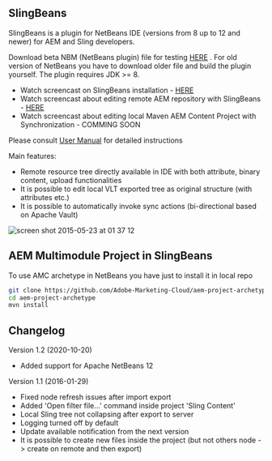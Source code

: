 SlingBeans
----------
SlingBeans is a plugin for NetBeans IDE (versions from 8 up to 12 and newer) for AEM and Sling developers.

Download beta NBM (NetBeans plugin) file for testing [HERE](https://github.com/jkan997/SlingBeans/blob/master/dist/org-jkan997-slingbeans.nbm?raw=true) . For old version of NetBeans you have to download older file and build the plugin yourself. The plugin requires JDK >= 8.

* Watch screencast on SlingBeans installation - [HERE](http://youtu.be/uZPBTn3Ho7E)
* Watch screencast about editing remote AEM repository with SlingBeans - [HERE](https://youtu.be/8X9r-6w2FM4)
* Watch screencast about editing local Maven AEM Content Project with Synchronization - COMMING SOON


Please consult [User Manual](https://github.com/jkan997/SlingBeans/wiki/User-manual) for detailed instructions


Main features:
* Remote resource tree directly available in IDE with both attribute, binary content, upload functionalities
* It is possible to edit local VLT exported tree as original structure (with attributes etc.)
* It is possible to automatically invoke sync actions (bi-directional based on Apache Vault)

![screen shot 2015-05-23 at 01 37 12](https://cloud.githubusercontent.com/assets/2896358/7781298/6b6fcfea-00ec-11e5-90d2-71ea33f4464d.png)

AEM Multimodule Project in SlingBeans
----------
To use AMC archetype in NetBeans you have just to install it in local repo

```sh
git clone https://github.com/Adobe-Marketing-Cloud/aem-project-archetype.git aem-project-archetype
cd aem-project-archetype
mvn install
```


Changelog
----------
Version 1.2 (2020-10-20)
* Added support for Apache NetBeans 12

Version 1.1 (2016-01-29)
* Fixed node refresh issues after import export
* Added 'Open filter file...' command inside project 'Sling Content' 
* Local Sling tree not collapsing after export to server
* Logging turned off by default
* Update available notification from the next version
* It is possible to create new files inside the project (but not others node -> create on remote and then export)
